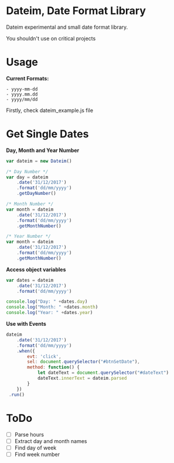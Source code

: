 # Dateim, Date Format Library

Dateim experimental and small date format library.

You shouldn't use on critical projects

# Usage

**Current Formats:**

	- yyyy-mm-dd
	- yyyy.mm.dd
	- yyyy/mm/dd

Firstly, check dateim_example.js file

# Get Single Dates

**Day, Month and Year Number**

```javascript
var dateim = new Dateim()

/* Day Number */
var day = dateim
	.date('31/12/2017')
	.format('dd/mm/yyyy')
	.getDayNumber()

/* Month Number */
var month = dateim
	.date('31/12/2017')
	.format('dd/mm/yyyy')
	.getMonthNumber()

/* Year Number */
var month = dateim
	.date('31/12/2017')
	.format('dd/mm/yyyy')
	.getMonthNumber()

```

**Access object variables**

```javascript
var dates = dateim
	.date('31/12/2017')
	.format('dd/mm/yyyy')

console.log("Day: " +dates.day)
console.log("Month: " +dates.month)
console.log("Year: " +dates.year)
```

**Use with Events**

```javascript
dateim
	.date('31/12/2017')
	.format('dd/mm/yyyy')
	.when({
		evt: 'click',
		sel: document.querySelector("#btnSetDate"),
		method: function() {
			let dateText = document.querySelector("#dateText")
			dateText.innerText = dateim.parsed
		}
	})
 .run()
```


# ToDo

- [ ] Parse hours
- [ ] Extract day and month names
- [ ] Find day of week
- [ ] Find week number